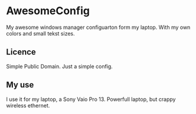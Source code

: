 AwesomeConfig
=============

My awesome windows manager configuarton form my laptop. With my own colors and small tekst sizes.

Licence
--------
Simple Public Domain. Just a simple config.

My use
--------
I use it for my laptop, a Sony Vaio Pro 13. Powerfull laptop, but crappy wireless ethernet.
